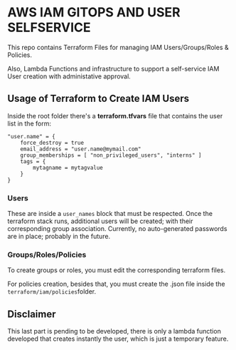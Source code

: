 # AWS IAM GITOPS AND USER SELFSERVICE

This repo contains Terraform Files for managing IAM Users/Groups/Roles & Policies.

Also, Lambda Functions and infrastructure to support a self-service IAM User creation with administative approval.  

## Usage of Terraform to Create IAM Users

Inside the root folder there's a **terraform.tfvars** file that contains the user list in the form:

    "user.name" = {
        force_destroy = true
        email_address = "user.name@mymail.com"
        group_memberships = [ "non_privileged_users", "interns" ]
        tags = {
            mytagname = mytagvalue
        }
    }

### Users

These are inside a `user_names` block that must be respected. Once the terraform stack runs, additional users will be created; with their corresponding group association. Currently, no auto-generated passwords are in place; probably in the future.

### Groups/Roles/Policies

To create groups or roles, you must edit the corresponding terraform files.

For policies creation, besides that, you must create the .json file inside the `terraform/iam/policies`folder.

## Disclaimer

This last part is pending to be developed, there is only a lambda function developed that creates instantly the user, which is just a temporary feature.
